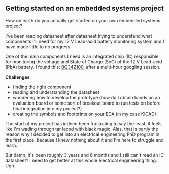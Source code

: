 ## Getting started on an embedded systems project

How on earth do you actually get started on your own embedded systems project?

I've been reading datasheet after datasheet trying to understand what components I'll need for my 12 V Lead-acid battery monitoring system and I have made little to no progress.

One of the main components I need is an integrated chip (IC) responsible for monitoring the voltage and State of Charge (SoC) of the 12 V Lead-acid (PbA) battery. I found this:  [BQ34Z100](https://www.ti.com/lit/ds/symlink/bq34z100-g1.pdf?HQS=TI-null-null-digikeymode-df-pf-null-wwe&ts=1601794542982), after a multi-hour googling session. 

**Challenges**
- finding the right component
- reading and understanding the datasheet
- wondering how to develop the prototype (how do I obtain hands on an evaluation board or some sort of breakout board to run tests on before final integration into my project?)
- creating the symbols and footprints on your EDA (in my case KiCAD)

The start of my project has indeed been frustrating to say the least, it feels like I'm wading through tar laced with black magic. Alas, that is partly the reason why I decided to get into an electrical engineering PhD program in the first place: because I knew nothing about it and I'm here to struggle and learn.

But damn, it's been roughly 3 years and 6 months and I still can't read an IC datasheet? I need to get better at this whole electrical engineering thing. Ugh.